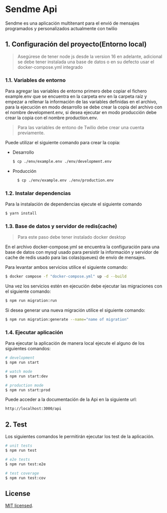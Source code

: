 # Sendme Api

Sendme es una aplicación multitenant para el envió de mensajes programados y personalizados actualmente con twilio

## 1. Configuración del proyecto(Entorno local)

> Asegúrese de tener node js desde la version 16 en adelante, adicional se debe tener instalada una base de datos o en su defecto usar el docker-compose.yml integrado

### 1.1. Variables de entorno

Para agregar las variables de entorno primero debe copiar el fichero example.env que se encuentra en la carpeta env en la carpeta raíz y empezar a rellenar la información de las variables definidas en el archivo, para la ejecución en modo desarrollo se debe crear la copia del archivo con el nombre development.env, si desea ejecutar en modo producción debe crear la copia con el nombre production.env.

> Para las variables de entono de Twilio debe crear una cuenta previamente.

Puede utilizar el siguiente comando para crear la copia:

- Desarrollo

  ```bash
  $ cp ./env/example.env ./env/development.env
  ```

- Producción
  ```bash
    $ cp ./env/example.env ./env/production.env
  ```

### 1.2. Instalar dependencias

Para la instalación de dependencias ejecute el siguiente comando

```bash
$ yarn install
```

### 1.3. Base de datos y servidor de redis(cache)

> Para este paso debe tener instalado docker desktop

En el archivo docker-compose.yml se encuentra la configuración para una base de datos con mysql usado para persistir la información y servidor de cache de redis usado para las colas(queues) de envío de mensajes.

Para levantar ambos servicios utilice el siguiente comando:

```bash
$ docker compose -f "docker-compose.yml" up -d --build
```

Una vez los servicios estén en ejecución debe ejecutar las migraciones con el siguiente comando:

```bash
$ npm run migration:run
```

Si desea generar una nueva migración utilice el siguiente comando:

```bash
$ npm run migration:generate --name="name of migration"
```

### 1.4. Ejecutar aplicación

Para ejecutar la aplicación de manera local ejecute el alguno de los siguientes comandos:

```bash
# development
$ npm run start

# watch mode
$ npm run start:dev

# production mode
$ npm run start:prod
```

Puede acceder a la documentación de la Api en la siguiente url:

```bash
http://localhost:3000/api
```

## 2. Test

Los siguientes comandos le permitirán ejecutar los test de la aplicación.

```bash
# unit tests
$ npm run test

# e2e tests
$ npm run test:e2e

# test coverage
$ npm run test:cov
```

## License

[MIT licensed](LICENSE).
